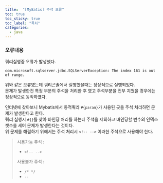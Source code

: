 ```yaml
---
title:  "[MyBatis] 주석 오류"
toc: true
toc_sticky: true
toc_label: "목차"
categories:
  - java
---
```


### 오류내용  
  
쿼리실행중 오류가 발생했다.  
```
com.microsoft.sqlserver.jdbc.SQLServerException: The index 161 is out of range.
```  
위와 같은 오류였는데 쿼리콘솔에서 실행했을때는 정상적으로 실행되었다.  
문제가 발생한건 특정 부분의 주석을 처리한 후 였고 주석부분을 전부 지웠을 경우에는 정상적으로 동작하였다.  
  
인터넷에 찾아보니 Mybatis에서 동적쿼리 `#{param}`가 사용된 곳을 주석 처리하면 문제가 발생한다고 한다.  
쿼리 실행시 `#{}`를 찾아 바인딩 처리를 하는데 주석을 제외하고 바인딩할 변수의 인덱스 갯수를 세어 문제가 발생한다는 것이다.  
위 문제를 해결하기 위해서는 주석 처리시 `<!-- -->` 이러한 주석으로 사용해야 한다.  
  
> 시용가능 주석 : 
> * `<!-- -->`  
>   
> 사용불가 주석 : 
> * `/* */`
> * `--`
